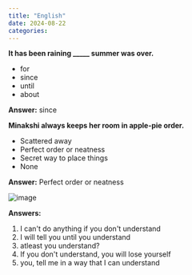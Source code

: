 ```yaml
---
title: "English"
date: 2024-08-22
categories: 
---
```


**It has been raining _____ summer was over.**
- for
- since
- until
- about

**Answer:** since

**Minakshi always keeps her room in apple-pie order.**

- Scattered away
- Perfect order or neatness
- Secret way to place things
- None

**Answer:** Perfect order or neatness


![image](assets/images/understand.png)

**Answers:**
1. I can't do anything if you don't understand
2. I will tell you until you understand
3. atleast you understand?
4. If you don't understand, you will lose yourself
5. you, tell me in a way that I can understand
